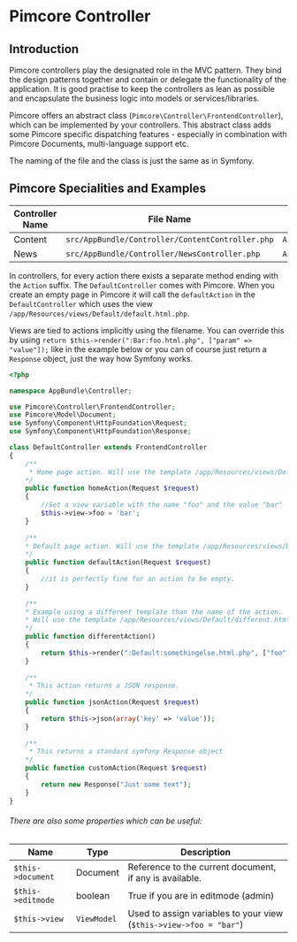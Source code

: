 # Pimcore Controller

## Introduction

Pimcore controllers play the designated role in the MVC pattern. They bind the design patterns together and contain or delegate 
the functionality of the application. It is good practise to keep the controllers as lean as possible and encapsulate
the business logic into models or services/libraries. 

Pimcore offers an abstract class (`Pimcore\Controller\FrontendController`), which can be implemented by your controllers.
This abstract class adds some Pimcore specific dispatching features - especially in combination with Pimcore Documents,
multi-language support etc. 

The naming of the file and the class is just the same as in Symfony. 

## Pimcore Specialities and Examples

| Controller Name | File Name                   | Class Name        | Default View Directory               |
|-----------------|-----------------------------|-------------------|--------------------------------------|
| Content         | `src/AppBundle/Controller/ContentController.php` | `AppBundle\Controller\ContentController` | `/app/Resources/views/Content` |
| News            | `src/AppBundle/Controller/NewsController.php`    | `AppBundle\Controller\NewsController`    | `/app/Resources/views/News`    |

In controllers, for every action there exists a separate method ending with the `Action` suffix. 
The `DefaultController` comes with Pimcore. When you create an empty page in Pimcore it will call 
the `defaultAction` in the `DefaultController` which uses the view `/app/Resources/views/Default/default.html.php`. 

Views are tied to actions implicitly using the filename. 
You can override this by using `return $this->render(":Bar:foo.html.php", ["param" => "value"]);`
 like in the example below or you can of course just return a `Response` object, just the way how Symfony works.

```php
<?php

namespace AppBundle\Controller;

use Pimcore\Controller\FrontendController;
use Pimcore\Model\Document;
use Symfony\Component\HttpFoundation\Request;
use Symfony\Component\HttpFoundation\Response;

class DefaultController extends FrontendController
{ 
    /**
     * Home page action. Will use the template /app/Resources/views/Default/home.html.php
    */
    public function homeAction(Request $request)
    {
        //Set a view variable with the name "foo" and the value "bar"
        $this->view->foo = 'bar';
    }
     
    /**
    * Default page action. Will use the template /app/Resources/views/Default/default.html.php
    */
    public function defaultAction(Request $request)
    {
        //it is perfectly fine for an action to be empty.
    }
    
    /**
    * Example using a different template than the name of the action.
    * Will use the template /app/Resources/views/Default/different.html.php as view.
    */
    public function differentAction()
    {
        return $this->render(":Default:somethingelse.html.php", ["foo" => "bar"]);
    }
    
    /**
     * This action returns a JSON response. 
    */
    public function jsonAction(Request $request)
    {
        return $this->json(array('key' => 'value'));
    }
    
    /**
     * This returns a standard symfony Response object 
    */
    public function customAction(Request $request)
    {
        return new Response("Just some text");
    }
}
``` 

###### There are also some properties which can be useful:

| Name              | Type        | Description                                              |
|-------------------|-------------|----------------------------------------------------------|
| `$this->document` | Document    | Reference to the current document, if any is available.  |
| `$this->editmode` | boolean     | True if you are in editmode (admin)                      |
| `$this->view`     | `ViewModel` | Used to assign variables to your view (`$this->view->foo = "bar"`) |
   
